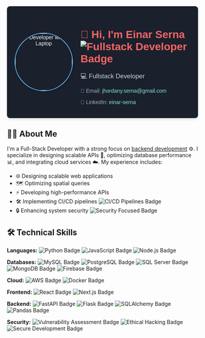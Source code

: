 <div style="background-color:#1a202c; color:#f7fafc; padding:20px; text-align:center; border-radius:8px; font-family: 'Arial', sans-serif; box-shadow: 0 4px 6px rgba(0, 0, 0, 0.1);">
  <div style="display: flex; align-items: center; justify-content: center; gap: 20px; max-width: 800px; margin: 0 auto;">
    <img
      src="https://placehold.co/150x150/EEE/31343C"
      alt="Developer with Laptop"
      style="border-radius: 50%; border: 2px solid #63b3ed; box-shadow: 2px 2px 5px rgba(0, 0, 0, 0.2); width: 150px; height: 150px;"
    />
    <div style="text-align: left;">
      <h1 style="font-size: 2em; color: #f56565; margin-bottom: 10px;">👋 Hi, I'm Einar Serna <img src="https://img.shields.io/badge/Fullstack-Developer-blue.svg?style=flat-square" alt="Fullstack Developer Badge"></h1>
      <p style="font-size: 1.2em; color: #cbd5e0; margin-bottom: 10px;">💻 Fullstack Developer</p>
      <p style="font-size: 1em; color: #a0aec0; margin-bottom: 5px;">📧 Email: <a href="mailto:jhordany.serna@gmail.com" style="color: #81e6d9; text-decoration: none; hover:text-decoration: underline;">jhordany.serna@gmail.com</a></p>
      <p style="font-size: 1em; color: #a0aec0;">🔗 LinkedIn: <a href="https://www.linkedin.com/in/einar-serna/" style="color: #81e6d9; text-decoration: none; hover:text-decoration: underline;">einar-serna</a></p>
    </div>
  </div>
</div>

## 👨‍💻 About Me

I'm a Full-Stack Developer with a strong focus on <ins>backend development</ins> ⚙️. I specialize in designing scalable APIs 🚀, optimizing database performance 📊, and integrating cloud services ☁️. My experience includes:

* 🌐 Designing scalable web applications
* 🗺️ Optimizing spatial queries
* ⚡ Developing high-performance APIs
* 🛠️ Implementing CI/CD pipelines <img src="https://img.shields.io/badge/CI/CD-Pipelines-brightgreen.svg?style=flat-square" alt="CI/CD Pipelines Badge">
* 🔒 Enhancing system security <img src="https://img.shields.io/badge/Security-Focused-yellow.svg?style=flat-square" alt="Security Focused Badge">

## 🛠️ Technical Skills

**Languages:** <img src="https://img.shields.io/badge/Python-3776AB?style=for-the-badge&logo=python&logoColor=ffdd54" alt="Python Badge"> <img src="https://img.shields.io/badge/JavaScript-F7DF1E?style=for-the-badge&logo=javascript&logoColor=black" alt="JavaScript Badge"> <img src="https://img.shields.io/badge/Node.js-339933?style=for-the-badge&logo=nodedotjs&logoColor=white" alt="Node.js Badge">

**Databases:** <img src="https://img.shields.io/badge/MySQL-005C84?style=for-the-badge&logo=mysql&logoColor=white" alt="MySQL Badge"> <img src="https://img.shields.io/badge/PostgreSQL-316192?style=for-the-badge&logo=postgresql&logoColor=white" alt="PostgreSQL Badge"> <img src="https://img.shields.io/badge/SQL_Server-CC2927?style=for-the-badge&logo=microsoft-sql-server&logoColor=white" alt="SQL Server Badge"> <img src="https://img.shields.io/badge/MongoDB-%234ea94b.svg?style=for-the-badge&logo=mongodb&logoColor=white" alt="MongoDB Badge"> <img src="https://img.shields.io/badge/Firebase-FFCA28?style=for-the-badge&logo=firebase&logoColor=black" alt="Firebase Badge">

**Cloud:** <img src="https://img.shields.io/badge/Amazon_AWS-232F3E?style=for-the-badge&logo=amazon-aws&logoColor=white" alt="AWS Badge"> <img src="https://img.shields.io/badge/Docker-2CA5E0?style=for-the-badge&logo=docker&logoColor=white" alt="Docker Badge">

**Frontend:** <img src="https://img.shields.io/badge/React-20232A?style=for-the-badge&logo=react&logoColor=61DAFB" alt="React Badge"> <img src="https://img.shields.io/badge/Next.js-000000?style=for-the-badge&logo=nextdotjs&logoColor=white" alt="Next.js Badge">

**Backend:** <img src="https://img.shields.io/badge/FastAPI-009688?style=for-the-badge&logo=fastapi&logoColor=white" alt="FastAPI Badge"> <img src="https://img.shields.io/badge/Flask-000000?style=for-the-badge&logo=flask&logoColor=white" alt="Flask Badge"> <img src="https://img.shields.io/badge/SQLAlchemy-E91E63?style=for-the-badge&logo=sqlalchemy&logoColor=white" alt="SQLAlchemy Badge"> <img src="https://img.shields.io/badge/Pandas-150458?style=for-the-badge&logo=pandas&logoColor=white" alt="Pandas Badge">

**Security:** <img src="https://img.shields.io/badge/Vulnerability-Assessment-red.svg?style=flat-square" alt="Vulnerability Assessment Badge"> <img src="https://img.shields.io/badge/Ethical-Hacking-orange.svg?style=flat-square" alt="Ethical Hacking Badge"> <img src="https://img.shields.io/badge/Secure-Development-brightgreen.svg?style=flat-square" alt="Secure Development Badge">

